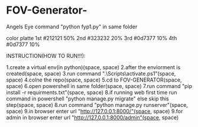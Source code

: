 # FOV-Generator-
Angels Eye 
command "python fyp1.py" in same folder

color platte
1st #212121 50%
2nd #323232 20%
3rd #0d7377 10%
4th #0d7377 10%


INSTRUCTION(HOW TO RUN!!!):

1.create a virtual env(in python)(space, space)
2.after the enviorment is created(space, space)
3.run command ".\Scripts\activate.ps1"(space, space)
4.colne the repo(space, space)
5.cd to FOV-GENERATOR(space, space)
6.open powershell in same folder(space, space)
7.run command "pip install -r requirments.txt"(space, space)
8.if running web first time run command in powershell "python manage.py migrate" else skip this step(space, space)
8.run command "python manage.py runserver"(space, space)
9.in browser enter url "http://127.0.0.1:8000/"(space, space)
9.for admin in browser enter url "http://127.0.0.1:8000/admin"(space, space)